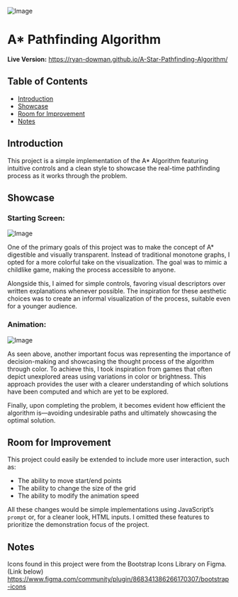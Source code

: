 ![Image](https://github.com/user-attachments/assets/b9fb1a3b-9f75-421b-82f2-6fad52f2ed73)

# A* Pathfinding Algorithm
**Live Version:** https://ryan-dowman.github.io/A-Star-Pathfinding-Algorithm/

## Table of Contents
- [Introduction](#introduction)
- [Showcase](#showcase)
- [Room for Improvement](#room-for-improvement)
- [Notes](#notes)

## Introduction
This project is a simple implementation of the A* Algorithm featuring intuitive controls and a clean style to showcase the real-time pathfinding process as it works through the problem.

## Showcase
### Starting Screen:
![Image](https://github.com/user-attachments/assets/7c3b5408-6bd7-45f3-aee4-94c3219319ea)

One of the primary goals of this project was to make the concept of A* digestible and visually transparent. Instead of traditional monotone graphs, I opted for a more colorful take on the visualization. The goal was to mimic a childlike game, making the process accessible to anyone. 

Alongside this, I aimed for simple controls, favoring visual descriptors over written explanations whenever possible. The inspiration for these aesthetic choices was to create an informal visualization of the process, suitable even for a younger audience.

### Animation:
![Image](https://github.com/user-attachments/assets/215d3d60-b1ad-433d-ab82-ce65e5abab10)

As seen above, another important focus was representing the importance of decision-making and showcasing the thought process of the algorithm through color. To achieve this, I took inspiration from games that often depict unexplored areas using variations in color or brightness. This approach provides the user with a clearer understanding of which solutions have been computed and which are yet to be explored. 

Finally, upon completing the problem, it becomes evident how efficient the algorithm is—avoiding undesirable paths and ultimately showcasing the optimal solution.

## Room for Improvement
This project could easily be extended to include more user interaction, such as:
- The ability to move start/end points
- The ability to change the size of the grid
- The ability to modify the animation speed  

All these changes would be simple implementations using JavaScript’s `prompt` or, for a cleaner look, HTML inputs. I omitted these features to prioritize the demonstration focus of the project.

## Notes
Icons found in this project were from the Bootstrap Icons Library on Figma. (Link below)  
https://www.figma.com/community/plugin/868341386266170307/bootstrap-icons
